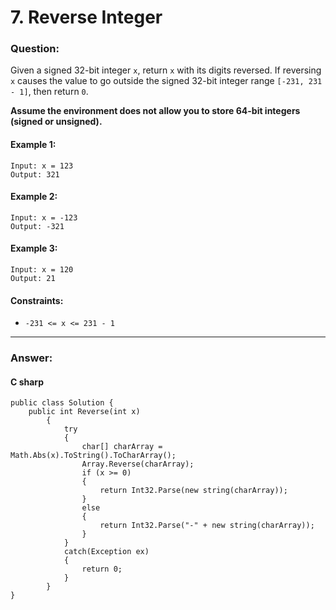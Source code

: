 
# 7. Reverse Integer

### Question:

Given a signed 32-bit integer `x`, return `x` with its digits reversed. If reversing `x` causes the value to go outside the signed 32-bit integer range `[-231, 231 - 1]`, then return `0`.

**Assume the environment does not allow you to store 64-bit integers (signed or unsigned).**

#### Example 1:
```
Input: x = 123
Output: 321
```
#### Example 2:
```
Input: x = -123
Output: -321
```
#### Example 3:
```
Input: x = 120
Output: 21
```

#### Constraints:
* `-231 <= x <= 231 - 1`

----
### Answer:
#### C sharp
```
public class Solution {
    public int Reverse(int x)
        {           
            try
            {
                char[] charArray = Math.Abs(x).ToString().ToCharArray();
                Array.Reverse(charArray);
                if (x >= 0)
                {
                    return Int32.Parse(new string(charArray));
                }
                else
                {
                    return Int32.Parse("-" + new string(charArray));
                }
            }
            catch(Exception ex)
            {
                return 0;
            }
        }
}
```


